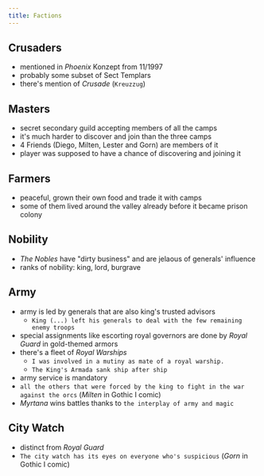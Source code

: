 ```yaml
---
title: Factions
---
```


## Crusaders
- mentioned in _Phoenix_ Konzept from 11/1997
- probably some subset of Sect Templars
- there's mention of _Crusade_ (`Kreuzzug`)

## Masters
- secret secondary guild accepting members of all the camps
- it's much harder to discover and join than the three camps
- 4 Friends (Diego, Milten, Lester and Gorn) are members of it
- player was supposed to have a chance of discovering and joining it

## Farmers
- peaceful, grown their own food and trade it with camps
- some of them lived around the valley already before it became prison colony

## Nobility
- _The Nobles_ have "dirty business" and are jelaous of generals' influence
- ranks of nobility: king, lord, burgrave

## Army
- army is led by generals that are also king's trusted advisors
  - `King (...) left his generals to deal with the few remaining enemy troops`
- special assignments like escorting royal governors are done by _Royal Guard_ in gold-themed armors
- there's a fleet of _Royal Warships_
  - `I was involved in a mutiny as mate of a royal warship.`
  - `The King's Armada sank ship after ship`
- army service is mandatory
 - `all the others that were forced by the king to fight in the war against the orcs` (_Milten_ in Gothic I comic)
- _Myrtana_ wins battles thanks to `the interplay of army and magic`

## City Watch
- distinct from _Royal Guard_
- `The city watch has its eyes on everyone who's suspicious` (_Gorn_ in Gothic I comic)
